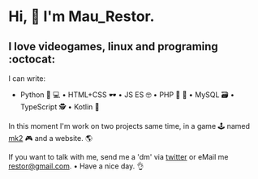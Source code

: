 # Hi, 👋 I'm Mau_Restor.
## I love videogames, linux and programing :octocat:

I can write:
* Python 🥃 💻 • HTML+CSS 🕶 • JS ES 🤓 • PHP 🍺 🍕 • MySQL 🗃 • TypeScript 🕵 • Kotlin 📱

In this moment I'm work on two projects same time, in a game 🕹 named [mk2](https://github.com/maurestor/mk2) 🎮 and a website. 🌎

If you want to talk with me, send me a 'dm' via [twitter](https://twitter.com/mau_restor) or eMail me restor@gmail.com. • Have a nice day. 👌
